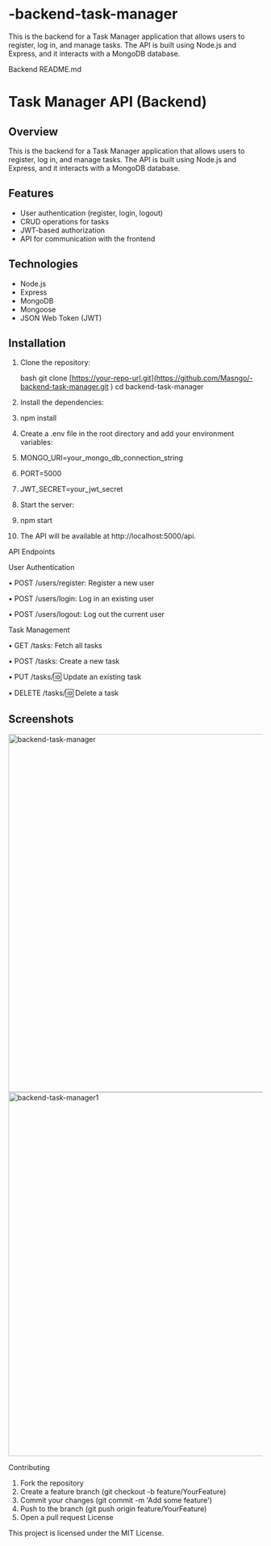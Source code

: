 # -backend-task-manager
This is the backend for a Task Manager application that allows users to register, log in, and manage tasks. The API is built using Node.js and Express, and it interacts with a MongoDB database.

Backend README.md
# Task Manager API (Backend)

## Overview
This is the backend for a Task Manager application that allows users to register, log in, and manage tasks. The API is built using Node.js and Express, and it interacts with a MongoDB database.

## Features
- User authentication (register, login, logout)
- CRUD operations for tasks
- JWT-based authorization
- API for communication with the frontend

## Technologies
- Node.js
- Express
- MongoDB
- Mongoose
- JSON Web Token (JWT)

## Installation

1. Clone the repository:

   bash
   git clone [https://your-repo-url.git](https://github.com/Masngo/-backend-task-manager.git ) 
   cd backend-task-manager
2.	Install the dependencies:
3.	npm install
4.	Create a .env file in the root directory and add your environment variables:
5.	MONGO_URI=your_mongo_db_connection_string
6.	PORT=5000
7.	JWT_SECRET=your_jwt_secret
8.	Start the server:
9.	npm start
10.	The API will be available at http://localhost:5000/api.

API Endpoints

User Authentication

•	POST /users/register: Register a new user

•	POST /users/login: Log in an existing user

•	POST /users/logout: Log out the current user

Task Management

•	GET /tasks: Fetch all tasks

•	POST /tasks: Create a new task

•	PUT /tasks/:id: Update an existing task

•	DELETE /tasks/:id: Delete a task

## Screenshots

<img width="1286" height="710" alt="backend-task-manager" src="https://github.com/user-attachments/assets/0f8eddf1-e30b-40be-9b92-8062e9407128" />


<img width="1352" height="721" alt="backend-task-manager1" src="https://github.com/user-attachments/assets/914bd045-a632-4f94-9d7a-a9542eb546ec" />


Contributing

1.	Fork the repository
2.	Create a feature branch (git checkout -b feature/YourFeature)
3.	Commit your changes (git commit -m 'Add some feature')
4.	Push to the branch (git push origin feature/YourFeature)
5.	Open a pull request
License

This project is licensed under the MIT License.

